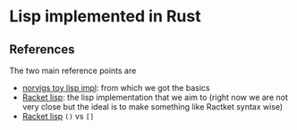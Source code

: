 # Lisp implemented in Rust


## References

The two main reference points are
- [norvigs toy lisp impl](http://norvig.com/lispy.html): from which we got the basics
- [Racket lisp](https://docs.racket-lang.org/getting-started/index.html): the lisp implementation that we aim to (right now we are not very close but the ideal is to make something like Ractket syntax wise)
- [Racket lisp](https://stackoverflow.com/questions/41417892/what-is-the-difference-between-and-brackets-in-racket-lisp-programming) `()` vs `[]`
